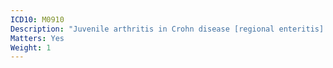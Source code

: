 ```yaml
---
ICD10: M0910
Description: "Juvenile arthritis in Crohn disease [regional enteritis]: Multiple sites"
Matters: Yes
Weight: 1
---
```

